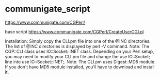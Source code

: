 # communigate_script

https://www.communigate.com/CGPerl/

base script https://www.communigate.com/CGPerl/CreateUserCGI.pl

Installation: Simply copy the CLI.pm file into one of the @INC directories. The list of @INC directories is displayed by perl -V command.
Note: The CGP::CLI class uses IO::Socket::INET class. Depending on your Perl setup, you may need to modify your CLI.pm file and change the use IO::Socket; line into use IO::Socket::INET;.
Note: The CLI.pm uses Digest::MD5 module. If you don't have MD5 module installed, you'll have to download and install it.
